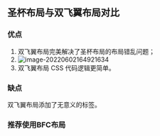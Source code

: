 ## 圣杯布局与双飞翼布局对比

### 优点

1. 双飞翼布局完美解决了圣杯布局的布局错乱问题；
2. ![image-20220602164921634](http://rc0nh980a.hn-bkt.clouddn.com/images/image-20220602164921634.png)
3. 双飞翼布局 CSS 代码逻辑更简单。

### 缺点

双飞翼布局添加了无意义的标签。

### 推荐使用BFC布局